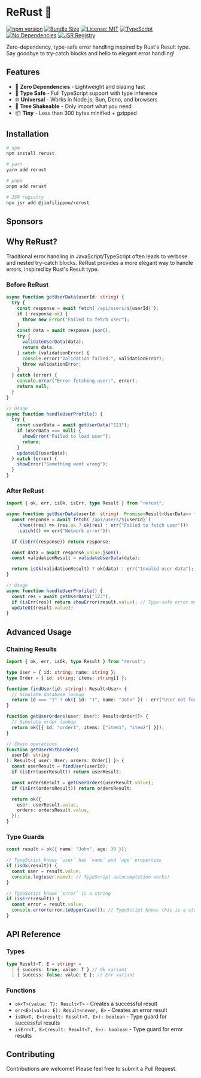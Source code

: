 # ReRust 🦀

[![npm version](https://img.shields.io/npm/v/rerust.svg)](https://www.npmjs.com/package/rerust)
[![Bundle Size](https://img.shields.io/bundlephobia/minzip/rerust)](https://bundlephobia.com/package/rerust)
[![License: MIT](https://img.shields.io/badge/License-MIT-yellow.svg)](https://opensource.org/licenses/MIT)
[![TypeScript](https://img.shields.io/badge/TypeScript-Ready-blue.svg)](https://www.typescriptlang.org/)
[![No Dependencies](https://img.shields.io/badge/dependencies-0-brightgreen.svg)](package.json)
[![JSR Registry](https://img.shields.io/badge/JSR-Registry-purple.svg)](https://jsr.io/@jimfilippou/rerust)

Zero-dependency, type-safe error handling inspired by Rust's Result type. Say goodbye to try-catch blocks and hello to elegant error handling!

## Features

- 🚀 **Zero Dependencies** - Lightweight and blazing fast
- 💪 **Type Safe** - Full TypeScript support with type inference
- 🌐 **Universal** - Works in Node.js, Bun, Deno, and browsers
- 🎯 **Tree Shakeable** - Only import what you need
- 📦 **Tiny** - Less than 300 bytes minified + gzipped

## Installation

```bash
# npm
npm install rerust

# yarn
yarn add rerust

# pnpm
pnpm add rerust

# JSR registry
npx jsr add @jimfilippou/rerust
```

## Sponsors

## Why ReRust?

Traditional error handling in JavaScript/TypeScript often leads to verbose and nested try-catch blocks. ReRust provides a more elegant way to handle errors, inspired by Rust's Result type.

### Before ReRust

```typescript
async function getUserData(userId: string) {
  try {
    const response = await fetch(`/api/users/${userId}`);
    if (!response.ok) {
      throw new Error("Failed to fetch user");
    }
    const data = await response.json();
    try {
      validateUserData(data);
      return data;
    } catch (validationError) {
      console.error("Validation failed:", validationError);
      throw validationError;
    }
  } catch (error) {
    console.error("Error fetching user:", error);
    return null;
  }
}

// Usage
async function handleUserProfile() {
  try {
    const userData = await getUserData("123");
    if (userData === null) {
      showError("Failed to load user");
      return;
    }
    updateUI(userData);
  } catch (error) {
    showError("Something went wrong");
  }
}
```

### After ReRust

```typescript
import { ok, err, isOk, isErr, type Result } from "rerust";

async function getUserData(userId: string): Promise<Result<UserData>> {
  const response = await fetch(`/api/users/${userId}`)
    .then((res) => (res.ok ? ok(res) : err("Failed to fetch user")))
    .catch(() => err("Network error"));

  if (isErr(response)) return response;

  const data = await response.value.json();
  const validationResult = validateUserData(data);

  return isOk(validationResult) ? ok(data) : err("Invalid user data");
}

// Usage
async function handleUserProfile() {
  const res = await getUserData("123");
  if (isErr(res)) return showError(result.value); // Type-safe error message
  updateUI(result.value);
}
```

## Advanced Usage

### Chaining Results

```typescript
import { ok, err, isOk, type Result } from "rerust";

type User = { id: string; name: string };
type Order = { id: string; items: string[] };

function findUser(id: string): Result<User> {
  // Simulate database lookup
  return id === "1" ? ok({ id: "1", name: "John" }) : err("User not found");
}

function getUserOrders(user: User): Result<Order[]> {
  // Simulate order lookup
  return ok([{ id: "order1", items: ["item1", "item2"] }]);
}

// Chain operations
function getUserWithOrders(
  userId: string
): Result<{ user: User; orders: Order[] }> {
  const userResult = findUser(userId);
  if (isErr(userResult)) return userResult;

  const ordersResult = getUserOrders(userResult.value);
  if (isErr(ordersResult)) return ordersResult;

  return ok({
    user: userResult.value,
    orders: ordersResult.value,
  });
}
```

### Type Guards

```typescript
const result = ok({ name: "John", age: 30 });

// TypeScript knows `user` has `name` and `age` properties
if (isOk(result)) {
  const user = result.value;
  console.log(user.name); // TypeScript autocompletion works!
}

// TypeScript knows `error` is a string
if (isErr(result)) {
  const error = result.value;
  console.error(error.toUpperCase()); // TypeScript knows this is a string
}
```

## API Reference

### Types

```typescript
type Result<T, E = string> =
  | { success: true; value: T } // Ok variant
  | { success: false; value: E }; // Err variant
```

### Functions

- `ok<T>(value: T): Result<T>` - Creates a successful result
- `err<E>(value: E): Result<never, E>` - Creates an error result
- `isOk<T, E>(result: Result<T, E>): boolean` - Type guard for successful results
- `isErr<T, E>(result: Result<T, E>): boolean` - Type guard for error results

## Contributing

Contributions are welcome! Please feel free to submit a Pull Request.
